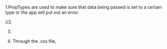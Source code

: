 1.PropTypes are used to make sure that data being passed is set to
    a certain type or the app will put out an error.

//2.



3. 



4. Through the .css file, 



